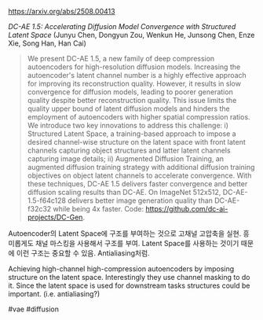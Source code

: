 https://arxiv.org/abs/2508.00413

*DC-AE 1.5: Accelerating Diffusion Model Convergence with Structured Latent Space* (Junyu Chen, Dongyun Zou, Wenkun He, Junsong Chen, Enze Xie, Song Han, Han Cai)

> We present DC-AE 1.5, a new family of deep compression autoencoders for high-resolution diffusion models. Increasing the autoencoder's latent channel number is a highly effective approach for improving its reconstruction quality. However, it results in slow convergence for diffusion models, leading to poorer generation quality despite better reconstruction quality. This issue limits the quality upper bound of latent diffusion models and hinders the employment of autoencoders with higher spatial compression ratios. We introduce two key innovations to address this challenge: i) Structured Latent Space, a training-based approach to impose a desired channel-wise structure on the latent space with front latent channels capturing object structures and latter latent channels capturing image details; ii) Augmented Diffusion Training, an augmented diffusion training strategy with additional diffusion training objectives on object latent channels to accelerate convergence. With these techniques, DC-AE 1.5 delivers faster convergence and better diffusion scaling results than DC-AE. On ImageNet 512x512, DC-AE-1.5-f64c128 delivers better image generation quality than DC-AE-f32c32 while being 4x faster. Code: https://github.com/dc-ai-projects/DC-Gen.

Autoencoder의 Latent Space에 구조를 부여하는 것으로 고채널 고압축을 실현. 흥미롭게도 채널 마스킹을 사용해서 구조를 부여. Latent Space를 사용하는 것이기 때문에 이런 구조는 중요할 수 있음. Antialiasing처럼.

Achieving high-channel high-compression autoencoders by imposing structure on the latent space. Interestingly they use channel masking to do it. Since the latent space is used for downstream tasks structures could be important. (i.e. antialiasing?)

#vae #diffusion 